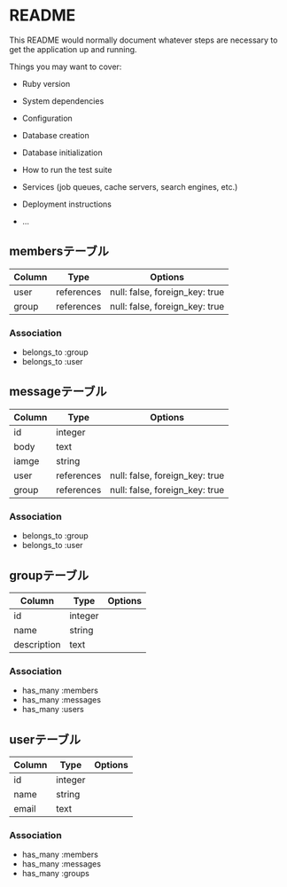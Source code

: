 # README

This README would normally document whatever steps are necessary to get the
application up and running.

Things you may want to cover:

* Ruby version

* System dependencies

* Configuration

* Database creation

* Database initialization

* How to run the test suite

* Services (job queues, cache servers, search engines, etc.)

* Deployment instructions

* ...

## membersテーブル
|Column|Type|Options|
|------|----|-------|
|user|references|null: false, foreign_key: true|
|group|references|null: false, foreign_key: true|

### Association
- belongs_to :group
- belongs_to :user

## messageテーブル
|Column|Type|Options|
|------|----|-------|
|id|integer||
|body|text||
|iamge|string||
|user|references|null: false, foreign_key: true|
|group|references|null: false, foreign_key: true|

### Association
- belongs_to :group
- belongs_to :user

## groupテーブル
|Column|Type|Options|
|------|----|-------|
|id|integer||
|name|string||
|description|text||

### Association
- has_many :members
- has_many :messages
- has_many :users

## userテーブル
|Column|Type|Options|
|------|----|-------|
|id|integer||
|name|string||
|email|text||

### Association
- has_many :members
- has_many :messages
- has_many :groups
